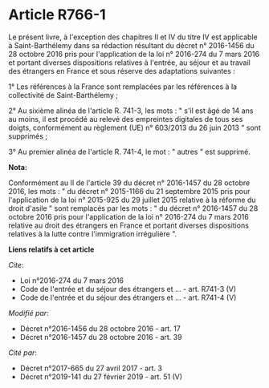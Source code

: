 # Article R766-1

Le présent livre, à l'exception des chapitres II et IV du titre IV est applicable à Saint-Barthélemy dans sa rédaction
résultant du décret n° 2016-1456 du 28 octobre 2016 pris pour l'application de la loi n° 2016-274 du 7 mars 2016 et portant
diverses dispositions relatives à l'entrée, au séjour et au travail des étrangers en France et sous réserve des adaptations
suivantes : 

1° Les références à la France sont remplacées par les références à la collectivité de Saint-Barthélemy ; 

2° Au sixième alinéa de l'article R. 741-3, les mots : " s'il est âgé de 14 ans au moins, il est procédé au relevé des
empreintes digitales de tous ses doigts, conformément au règlement (UE) n° 603/2013 du 26 juin 2013 " sont supprimés ; 

3° Au premier alinéa de l'article R. 741-4, le mot : " autres " est supprimé.

**Nota:**

Conformément au II de l'article 39 du décret n° 2016-1457 du 28 octobre 2016, les mots : " du décret n° 2015-1166 du 21
septembre 2015 pris pour l'application de la loi n° 2015-925 du 29 juillet 2015 relative à la réforme du droit d'asile " sont
remplacés par les mots : " du décret n° 2016-1457 du 28 octobre 2016 pris pour l'application de la loi n° 2016-274 du 7 mars
2016 relative au droit des étrangers en France et portant diverses dispositions relatives à la lutte contre l'immigration
irrégulière ".

**Liens relatifs à cet article**

_Cite_:

  - Loi n°2016-274 du 7 mars 2016
  - Code de l'entrée et du séjour des étrangers et ... - art. R741-3 (V)
  - Code de l'entrée et du séjour des étrangers et ... - art. R741-4 (V)

_Modifié par_:

  - Décret n°2016-1456 du 28 octobre 2016 - art. 17
  - Décret n°2016-1457 du 28 octobre 2016 - art. 39

_Cité par_:

  - Décret n°2017-665 du 27 avril 2017 - art. 3
  - Décret n°2019-141 du 27 février 2019 - art. 51 (V)
